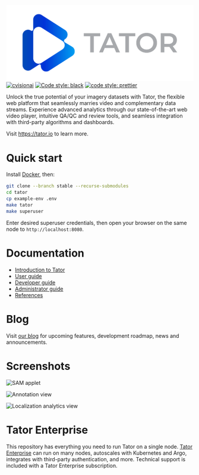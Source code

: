 [![logo](https://github.com/cvisionai/tator/raw/main/ui/server/static/images/tator-logo.png)](https://www.tator.io)
[![cvisionai](https://circleci.com/gh/cvisionai/tator.svg?style=shield)](https://circleci.com/gh/cvisionai/tator)
[![Code style: black](https://img.shields.io/badge/code%20style-black-000000.svg)](https://github.com/psf/black)
[![code style: prettier](https://img.shields.io/badge/code_style-prettier-ff69b4.svg?style=flat-square)](https://github.com/prettier/prettier)

Unlock the true potential of your imagery datasets with Tator, the flexible web platform that seamlessly marries video and complementary data streams. Experience advanced analytics through our state-of-the-art web video player, intuitive QA/QC and review tools, and seamless integration with third-party algorithms and dashboards.

Visit https://tator.io to learn more.

Quick start
===========

Install [Docker](https://www.docker.com/), then:

```bash
git clone --branch stable --recurse-submodules
cd tator
cp example-env .env
make tator
make superuser
```

Enter desired superuser credentials, then open your browser on the same node to `http://localhost:8080`.

Documentation
=============

* [Introduction to Tator](https://tator.io/docs/introduction-to-tator)
* [User guide](https://tator.io/docs/user-guide)
* [Developer guide](https://tator.io/docs/developer-guide)
* [Administrator guide](https://tator.io/docs/administrator-guide)
* [References](https://tator.io/docs/references)

Blog
====

Visit [our blog](https://www.tator.io/blog/) for upcoming features, development roadmap, news and announcements.


Screenshots
===========

<img src="https://github.com/cvisionai/tator/assets/7937658/31eb1c49-aed3-4b2f-990f-27b410037532" alt="SAM applet" />
<p></p>
<img src="https://github.com/cvisionai/tator/assets/7937658/8ce714c8-ab7c-4648-9c53-493777e3182d" alt="Annotation view" />
<p></p>
<img src="https://github.com/cvisionai/tator/assets/7937658/9f423b3d-be1b-4664-afc8-c18527654b24" alt="Localization analytics view" />

Tator Enterprise
================

This repository has everything you need to run Tator on a single node. [Tator Enterprise](https://tator.io/product) can run on many nodes, autoscales with Kubernetes and Argo, integrates with third-party authentication, and more. Technical support is included with a Tator Enterprise subscription.
